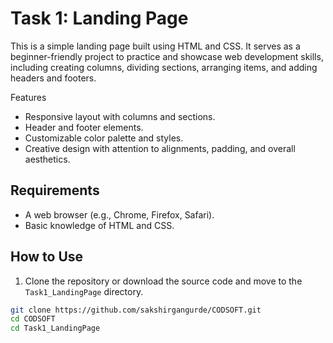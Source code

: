 # Task 1: Landing Page

This is a simple landing page built using HTML and CSS. It serves as a beginner-friendly project to practice and showcase web development skills, including creating columns, dividing sections, arranging items, and adding headers and footers.

Features

- Responsive layout with columns and sections.
- Header and footer elements.
- Customizable color palette and styles.
- Creative design with attention to alignments, padding, and overall aesthetics.

## Requirements

- A web browser (e.g., Chrome, Firefox, Safari).
- Basic knowledge of HTML and CSS.

## How to Use

1. Clone the repository or download the source code and move to the `Task1_LandingPage` directory.

```bash
git clone https://github.com/sakshirgangurde/CODSOFT.git
cd CODSOFT
cd Task1_LandingPage


